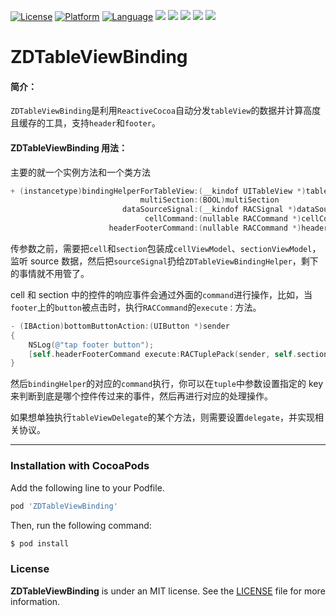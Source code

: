 [![License](https://img.shields.io/badge/license-MIT-blue.svg?style=flat)](https://opensource.org/licenses/MIT)
[![Platform](https://img.shields.io/badge/platform-iOS-red.svg?style=flat)](#)
[![Language](http://img.shields.io/badge/language-objc-brightgreen.svg?style=flat)](https://developer.apple.com/library/mac/documentation/Cocoa/Conceptual/ProgrammingWithObjectiveC/Introduction/Introduction.html)
[![](http://img.shields.io/travis/faimin/ZDTableViewBinding.svg?style=flat)](https://travis-ci.org/faimin/ZDTableViewBinding)
![](https://img.shields.io/cocoapods/v/ZDTableViewBinding.svg?style=flat)
![](https://img.shields.io/cocoapods/dt/ZDTableViewBinding.svg)
![](https://img.shields.io/cocoapods/dm/ZDTableViewBinding.svg)
![](https://img.shields.io/cocoapods/dw/ZDTableViewBinding.svg)

# ZDTableViewBinding

#### 简介：

`ZDTableViewBinding`是利用`ReactiveCocoa`自动分发`tableView`的数据并计算高度且缓存的工具，支持`header`和`footer`。

#### ZDTableViewBinding 用法：

主要的就一个实例方法和一个类方法

```objectivec
+ (instancetype)bindingHelperForTableView:(__kindof UITableView *)tableView
                             multiSection:(BOOL)multiSection
                         dataSourceSignal:(__kindof RACSignal *)dataSourceSignal
                              cellCommand:(nullable RACCommand *)cellCommand
                      headerFooterCommand:(nullable RACCommand *)headerFooterCommand
```

传参数之前，需要把`cell`和`section`包装成`cellViewModel`、`sectionViewModel`，监听 source 数据，然后把`sourceSignal`扔给`ZDTableViewBindingHelper`，剩下的事情就不用管了。

cell 和 section 中的控件的响应事件会通过外面的`command`进行操作，比如，当`footer`上的`button`被点击时，执行`RACCommand`的`execute：`方法。

```objectivec
- (IBAction)bottomButtonAction:(UIButton *)sender
{
    NSLog(@"tap footer button");
    [self.headerFooterCommand execute:RACTuplePack(sender, self.sectionModel)];
}
```

然后`bindingHelper`的对应的`command`执行，你可以在`tuple`中参数设置指定的 key 来判断到底是哪个控件传过来的事件，然后再进行对应的处理操作。

如果想单独执行`tableViewDelegate`的某个方法，则需要设置`delegate`，并实现相关协议。

---

### Installation with CocoaPods

Add the following line to your Podfile.

```ruby
pod 'ZDTableViewBinding'
```

Then, run the following command:

```ruby
$ pod install
```

### License

**ZDTableViewBinding** is under an MIT license. See the [LICENSE](https://github.com/faimin/ZDTableViewBinding/blob/master/Demo/LICENSE) file for more information.
